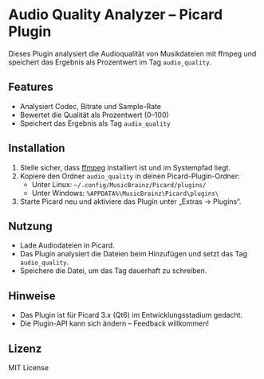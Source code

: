 # Audio Quality Analyzer – Picard Plugin

Dieses Plugin analysiert die Audioqualität von Musikdateien mit ffmpeg und speichert das Ergebnis als Prozentwert im Tag `audio_quality`.

## Features
- Analysiert Codec, Bitrate und Sample-Rate
- Bewertet die Qualität als Prozentwert (0–100)
- Speichert das Ergebnis als Tag `audio_quality`

## Installation
1. Stelle sicher, dass [ffmpeg](https://ffmpeg.org/) installiert ist und im Systempfad liegt.
2. Kopiere den Ordner `audio_quality` in deinen Picard-Plugin-Ordner:
   - Unter Linux: `~/.config/MusicBrainz/Picard/plugins/`
   - Unter Windows: `%APPDATA%\MusicBrainz\Picard\plugins\`
3. Starte Picard neu und aktiviere das Plugin unter „Extras → Plugins“.

## Nutzung
- Lade Audiodateien in Picard.
- Das Plugin analysiert die Dateien beim Hinzufügen und setzt das Tag `audio_quality`.
- Speichere die Datei, um das Tag dauerhaft zu schreiben.

## Hinweise
- Das Plugin ist für Picard 3.x (Qt6) im Entwicklungsstadium gedacht.
- Die Plugin-API kann sich ändern – Feedback willkommen!

## Lizenz
MIT License 